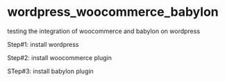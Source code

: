 # wordpress_woocommerce_babylon
testing the integration of woocommerce and babylon on wordpress


Step#1: install wordpress

Step#2: install woocommerce plugin

STep#3: install babylon plugin

